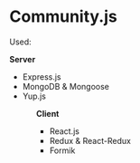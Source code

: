 <h1>Community.js</h1>

Used:

<b>Server</b>
<ul>
  <li>Express.js</li>
  <li>MongoDB & Mongoose</li>
  <li>Yup.js</li>
<ul>

<b>Client</b>
<ul>
  <li>React.js</li>
  <li>Redux & React-Redux</li>
  <li>Formik</li>
</ul>